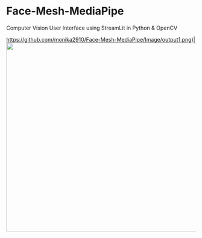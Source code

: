 # Face-Mesh-MediaPipe

 Computer Vision User Interface using StreamLit in Python & OpenCV
 
 https://github.com/monika2910/Face-Mesh-MediaPipe/Image/output1.png)| <img src="https://github.com/monika2910/Face-Mesh-MediaPipe/main/Image/output1.png" width="600" height="500" />
